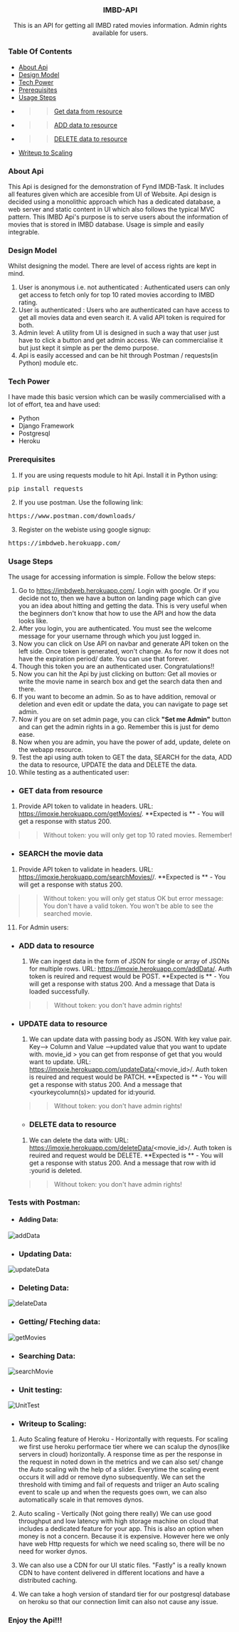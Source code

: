<div align="center"><h3>IMBD-API</h3></div>
<div align="center">This is an API for getting all IMBD rated movies information. Admin rights available for users.</div>


### Table Of Contents
* [About Api](#about-api)
* [Design Model](#design-model)
* [Tech Power](#tech-power)
* [Prerequisites](#prerequisites)
* [Usage Steps](#usage-steps)
* >> [Get data from resource](#get-data-from-resource)
* >> [ADD data to resource](#add-data-to-resource)
* >> [DELETE data to resource](#delete-data-to-resource)
* [Writeup to Scaling](#writeup-to-scaling)

### About Api
This Api is designed for the demonstration of Fynd IMDB-Task. It includes all features given which are accesible from UI of Website.
Api design is decided using a monolithic approach which has a dedicated database, a web server and static content in UI which also follows the typical MVC pattern.
This IMBD Api's purpose is to serve users about the information of movies that is stored in IMBD database. Usage is simple and easily integrable.


### Design Model
Whilst designing the model. There are level of access rights are kept in mind.
1. User is anonymous i.e. not authenticated : Authenticated users can only get access to fetch only for top 10 rated movies according to IMBD rating.
2. User is authenticated : Users who are authenticated can have access to get all movies data and even search it. A valid API token is required for both.
3. Admin level: A utility from UI is designed in such a way that user just have to click a button and get admin access. We can commercialise it but just kept it simple as per the demo purpose.
4. Api is easily accessed and can be hit through Postman / requests(in Python) module etc.

### Tech Power
I have made this basic version which can be wasily commercialised with a lot of effort, tea and have used:
* Python
* Django Framework
* Postgresql
* Heroku

### Prerequisites
1. If you are using requests module to hit Api. Install it in Python using:
<pre>pip install requests</pre>

2. If you use postman. Use the following link:
<pre>https://www.postman.com/downloads/</pre>

3. Register on the webiste using google signup:
<pre>https://imbdweb.herokuapp.com/</pre>

### Usage Steps
The usage for accessing information is simple. Follow the below steps:
1. Go to https://imbdweb.herokuapp.com/. Login with google. Or if you decide not to, then we have a button on landing page which can give you an idea about hitting and getting the data. This is very useful when the beginners don't know that how to use the API and how the data looks like.
2. After you login, you are authenticated. You must see the welcome message for your username through which you just logged in.
3. Now you can click on Use API on navbar and generate API token on the left side. Once token is generated, won't change. As for now it does not have the expiration period/ date. You can use that forever.
4. Though this token you are an authenticated user. Congratulations!!
5. Now you can hit the Api by just clicking on button: Get all movies or write the movie name in search box and get the search data then and there.
6. If you want to become an admin. So as to have addition, removal or deletion and even edit or update the data, you can navigate to page set admin.
7. Now if you are on set admin page, you can click **"Set me Admin"** button and can get the admin rights in a go. Remember this is just for demo ease.
8. Now when you are admin, you have the power of add, update, delete on the webapp resource.
9. Test the api using auth token to GET the data, SEARCH for the data, ADD the data to resource, UPDATE the data and DELETE the data.
10. While testing as a authenticated user:


* ### GET data from resource
1. Provide API token to validate in headers. URL: https://imoxie.herokuapp.com/getMovies/.
**Expected is ** - You will get a response with status 200.
>>  Without token: you will only get top 10 rated movies. Remember!

* ### SEARCH the movie data
1. Provide API token to validate in headers. URL: https://imoxie.herokuapp.com/searchMovies/<yourmoviename>/.
  **Expected is ** - You will get a response with status 200.
  >>  Without token: you will only get status OK but error message: You don't have a valid token. You won't be able to see the searched movie.

11. For Admin users:
  
* ### ADD data to resource
  1. We can ingest data in the form of JSON for single or array of JSONs for multiple rows.
  URL: https://imoxie.herokuapp.com/addData/.
  Auth token is reuired and request would be POST.
  **Expected is ** - You will get a response with status 200. And a message that Data is loaded successfully.
  >>  Without token: you don't have admin rights!
  
* ### UPDATE data to resource
  1. We can update data with passing body as JSON. With key value pair. Key--> Column and Value -->updated value that you want to update with.
  movie_id > you can get from response of get that you would want to update.
  URL: https://imoxie.herokuapp.com/updateData/<movie_id>/.
  Auth token is reuired and request would be PATCH.
  **Expected is ** - You will get a response with status 200. And a message that <yourkeycolumn(s)> updated for id:yourid.
  >>  Without token: you don't have admin rights!
  
  * ### DELETE data to resource
  1. We can delete the data with:
  URL: https://imoxie.herokuapp.com/deleteData/<movie_id>/.
  Auth token is reuired and request would be DELETE.
  **Expected is ** - You will get a response with status 200. And a message that row with id :yourid is deleted.
  >>  Without token: you don't have admin rights!

 
 ### Tests with Postman:
 
 * #### Adding Data:
 ![addData](https://user-images.githubusercontent.com/59699933/127779785-34e47850-4eff-445f-b95b-2df9c9380bdd.png)

 
 * ### Updating Data:
 ![updateData](https://user-images.githubusercontent.com/59699933/127779794-35748e8a-b5ba-45d8-92b5-241df4afa18d.png)

 
* ### Deleting Data:
 ![delateData](https://user-images.githubusercontent.com/59699933/127779846-eb398ffb-02f7-4cf3-bbda-09fd4ca89475.png)

 
 * ### Getting/ Fteching data:
 ![getMovies](https://user-images.githubusercontent.com/59699933/127779825-6bbb9ab8-2fc6-46f0-8d76-d34d131d0eee.png)


 * ### Searching Data:
 ![searchMovie](https://user-images.githubusercontent.com/59699933/127779857-77b90fb9-b9a5-4201-9e46-500936efdedf.png)
 
 * ### Unit testing:
 ![UnitTest](https://user-images.githubusercontent.com/59699933/127779956-ff5b6b99-b904-49ac-b741-796b310013f8.png)


 * ### Writeup to Scaling:
 1. Auto Scaling feature of Heroku - Horizontally with requests.
  For scaling we first use heroku performace tier where we can scalup the dynos(like servers in cloud) horizontally. A response time as per the response in the request in noted down in the metrics and we can also set/ change the Auto scaling wih the help of a slider. Everytime the scaling event occurs it will add or remove dyno subsequently.
 We can set the threshold with timimg and fail of requests and triiger an Auto scaling event to scale up and when the requests goes own, we can also automatically scale in that removes dynos.
 
 2. Auto scaling - Vertically (Not going there really)
 We can use good throughput and low latency with high storage machine on cloud that includes a dedicated feature for your app. This is also an option when money is not a concern. Because it is expensive. However here we only have web Http requests for which we need scaling so, there will be no need for worker dynos.
 
 3. We can also use a CDN for our UI static files. "Fastly" is a really known CDN to have content delivered in different locations and have a distributed caching.
 
 4. We can take a hogh version of standard tier for our postgresql database on heroku so that our connection limit can also not cause any issue.
 
 ### Enjoy the Api!!!
